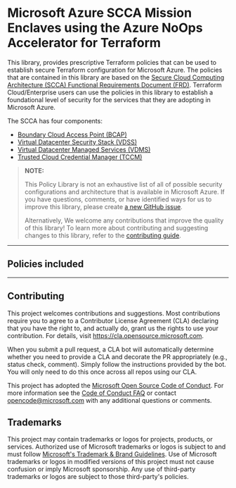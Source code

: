 # Microsoft Azure SCCA Mission Enclaves using the Azure NoOps Accelerator for Terraform
This library, provides prescriptive Terraform policies that can be used to establish secure Terraform configuration for Microsoft Azure. The policies that are contained in this library are based on the [Secure Cloud Computing Architecture (SCCA) Functional Requirements Document (FRD)](https://rmf.org/wp-content/uploads/2018/05/SCCA_FRD_v2-9.pdf). Terraform Cloud/Enterprise users can use the policies in this library to establish a foundational level of security for the services that they are adopting in Microsoft Azure.

The SCCA has four components:

- [Boundary Cloud Access Point (BCAP)](#BCAP-Controls)
- [Virtual Datacenter Security Stack (VDSS)](#VDSS-Controls)
- [Virtual Datacenter Managed Services (VDMS)](#VDMS-Controls)
- [Trusted Cloud Credential Manager (TCCM)](#TCCM-Controls)

> **NOTE:**
>
> This Policy Library is not an exhaustive list of all of possible security configurations and architecture that is available in Microsoft Azure. If you have questions, comments, or have identified ways for us to improve this library, please create [a new GitHub issue](https://github.com/Azure/policy-library-azure-scca-azurenoops-terraform/issues/new/choose).
>
> Alternatively, We welcome any contributions that improve the quality of this library! To learn more about contributing and suggesting changes to this library, refer to the [contributing guide](https://github.com/Azure/policy-library-azure-scca-azurenoops-terraform/blob/main/CONTRIBUTING.md).

---

## Policies included

---

## Contributing

This project welcomes contributions and suggestions.  Most contributions require you to agree to a
Contributor License Agreement (CLA) declaring that you have the right to, and actually do, grant us
the rights to use your contribution. For details, visit https://cla.opensource.microsoft.com.

When you submit a pull request, a CLA bot will automatically determine whether you need to provide
a CLA and decorate the PR appropriately (e.g., status check, comment). Simply follow the instructions
provided by the bot. You will only need to do this once across all repos using our CLA.

This project has adopted the [Microsoft Open Source Code of Conduct](https://opensource.microsoft.com/codeofconduct/).
For more information see the [Code of Conduct FAQ](https://opensource.microsoft.com/codeofconduct/faq/) or
contact [opencode@microsoft.com](mailto:opencode@microsoft.com) with any additional questions or comments.

## Trademarks

This project may contain trademarks or logos for projects, products, or services. Authorized use of Microsoft 
trademarks or logos is subject to and must follow 
[Microsoft's Trademark & Brand Guidelines](https://www.microsoft.com/en-us/legal/intellectualproperty/trademarks/usage/general).
Use of Microsoft trademarks or logos in modified versions of this project must not cause confusion or imply Microsoft sponsorship.
Any use of third-party trademarks or logos are subject to those third-party's policies.

